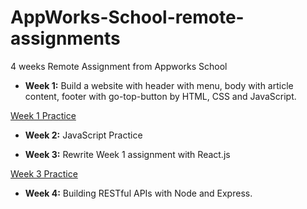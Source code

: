 # AppWorks-School-remote-assignments
4 weeks Remote Assignment from Appworks School

* **Week 1:** Build a website with header with menu, body with article content, footer with go-top-button by HTML, CSS and JavaScript.

[Week 1 Practice](https://maureensayshi.github.io/AppWorks-School-remote-assignments/week-1/)

* **Week 2:** JavaScript Practice

* **Week 3:** Rewrite Week 1 assignment with React.js

[Week 3 Practice](https://maureensayshi.github.io/AppWorks-School-remote-assignments/week-3/Assignment_1/#)

* **Week 4:** Building RESTful APIs with Node and Express.

